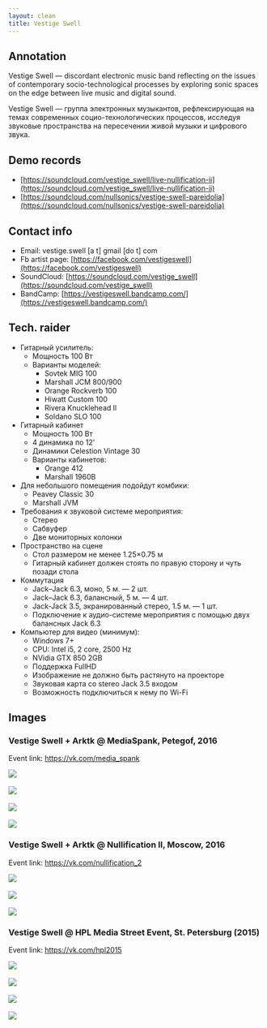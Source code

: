 ```yaml
---
layout: clean
title: Vestige Swell
---
```


## Annotation

Vestige Swell — discordant electronic music band reflecting on the issues of
contemporary socio-technological processes by exploring sonic spaces on the edge
between live music and digital sound.

Vestige Swell — группа электронных музыкантов, рефлексирующая на темах
современных социо-технологических процессов, исследуя звуковые пространства на
пересечении живой музыки и цифрового звука.

## Demo records

- [https://soundcloud.com/vestige_swell/live-nullification-ii](https://soundcloud.com/vestige_swell/live-nullification-ii)
- [https://soundcloud.com/nullsonics/vestige-swell-pareidolia](https://soundcloud.com/nullsonics/vestige-swell-pareidolia)

## Contact info

- Email: vestige.swell [a t] gmail [do t] com
- Fb artist page: [https://facebook.com/vestigeswell](https://facebook.com/vestigeswell)
- SoundCloud: [https://soundcloud.com/vestige_swell](https://soundcloud.com/vestige_swell)
- BandCamp: [https://vestigeswell.bandcamp.com/](https://vestigeswell.bandcamp.com/)

## Tech. raider

- Гитарный усилитель:
  - Мощность 100 Вт
  - Варианты моделей:
    - Sovtek MIG 100
    - Marshall JCM 800/900
    - Orange Rockverb 100
    - Hiwatt Custom 100
    - Rivera Knucklehead ll
    - Soldano SLO 100
- Гитарный кабинет
  - Мощность 100 Вт
  - 4 динамика по 12'
  - Динамики Celestion Vintage 30
  - Варианты кабинетов:
    - Orange 412
    - Marshall 1960B
- Для небольшого помещения подойдут комбики:
    - Peavey Classic 30
    - Marshall JVM
- Требования к звуковой системе мероприятия:
  - Стерео
  - Сабвуфер
  - Две мониторных колонки
- Пространство на сцене
  - Стол размером не менее 1.25×0.75 м
  - Гитарный кабинет должен стоять по правую сторону и чуть позади стола
- Коммутация
  - Jack–Jack 6.3, моно, 5 м. — 2 шт.
  - Jack–Jack 6.3, балансный, 5 м. — 4 шт.
  - Jack-Jack 3.5, экранированный стерео, 1.5 м. — 1 шт.
  - Подключение к аудио-системе мероприятия с помощью двух балансных Jack 6.3
- Компьютер для видео (минимум):
  - Windows 7+
  - CPU: Intel i5, 2 core, 2500 Hz
  - NVidia GTX 850 2GB
  - Поддержка FullHD
  - Изображение не должно быть растянуто на проекторе
  - Звуковая карта со stereo Jack 3.5 входом
  - Возможность подключиться к нему по Wi-Fi

## Images


### Vestige Swell + Arktk @ MediaSpank, Petegof, 2016

Event link: <a href="https://vk.com/media_spank">https://vk.com/media_spank</a>

<a href="/img/vs/8.jpg" target="_blank"><img src="/img/vs/8.jpg"></a>
<br/><br/>
<a href="/img/vs/9.jpg" target="_blank"><img src="/img/vs/9.jpg"></a>
<br/><br/>
<a href="/img/vs/10.jpg" target="_blank"><img src="/img/vs/10.jpg"></a>
<br/><br/>
<a href="/img/vs/11.jpg" target="_blank"><img src="/img/vs/11.jpg"></a>


### Vestige Swell + Arktk @ Nullification II, Moscow, 2016

Event link: <a href="https://vk.com/nullification_2">https://vk.com/nullification_2</a>

<a href="/img/vs/1.jpg" target="_blank"><img src="/img/vs/1.jpg"></a>
<br/><br/>
<a href="/img/vs/2.jpg" target="_blank"><img src="/img/vs/2.jpg"></a>
<br/><br/>
<a href="/img/vs/3.jpg" target="_blank"><img src="/img/vs/3.jpg"></a>


### Vestige Swell @ HPL Media Street Event, St. Petersburg (2015)

Event link: <a href="https://vk.com/hpl2015">https://vk.com/hpl2015</a>

<a href="/img/vs/4.jpg" target="_blank"><img src="/img/vs/4.jpg"></a>
<br/><br/>
<a href="/img/vs/5.jpg" target="_blank"><img src="/img/vs/5.jpg"></a>
<br/><br/>
<a href="/img/vs/6.jpg" target="_blank"><img src="/img/vs/6.jpg"></a>
<br/><br/>
<a href="/img/vs/7.jpg" target="_blank"><img src="/img/vs/7.jpg"></a>


